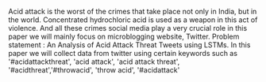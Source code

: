 Acid attack is the worst of the crimes that take place not only in India, but in the world. Concentrated hydrochloric acid is used as a weapon in this act of violence. And all these crimes social media play a very crucial role in this paper we will mainly focus on microblogging website, Twitter. Problem statement : An Analysis of Acid Attack Threat Tweets using LSTMs.
In this paper we will collect data from twitter using certain keywords such as '#acidattackthreat', 'acid attack', 'acid attack threat', '#acidthreat','#throwacid', 'throw acid', '#acidattack' 
